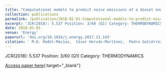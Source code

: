 ```yaml
---
title: "Computational models to predict noise emissions of a diesel engine fueled with saturated and monounsaturated fatty acid methyl esters"
collection: publications
permalink: /publication/2018-01-01-Computational-models-to-predict-noise-emissions-of-a-diesel-engine-fueled-with-saturated-and-monounsaturated-fatty-acid-methyl-esters
excerpt: 'JCR(2018): 5.537 Position: 3/60 (Q1) Category: THERMODYNAMICS'
date: 2018-01-01
venue: 'Energy'
paperurl: 'doi.org/10.1016/j.energy.2017.11.143'
citation: ' M.D. Redel-Macías,  César Hervás-Martínez,  Pedro Gutiérrez,  S. Pinzi,  A.J. Cubero-Atienza,  M.P. Dorado, &quot;Computational models to predict noise emissions of a diesel engine fueled with saturated and monounsaturated fatty acid methyl esters.&quot; Energy, 2018.'
---
```

JCR(2018): 5.537 Position: 3/60 (Q1) Category: THERMODYNAMICS

[Access paper here](doi.org/10.1016/j.energy.2017.11.143){:target="_blank"}

